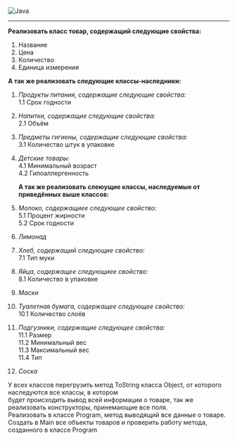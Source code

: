![Java](https://img.shields.io/badge/java-%23ED8B00.svg?style=for-the-badge&logo=openjdk&logoColor=white)
___
__Реализовать класс товар, содержащий следующие свойства:__

1. Название
2. Цена
3. Количество
4. Единица измерения<br>

__А так же реализовать следующие классы-наследники:__<br>
1. *Продукты питания, содержащие следующие свойства:*<br>
   1.1 Срок годности
2. *Напитки, содержащие следующие свойства:*<br>
   2.1 Объём
3. *Предметы гигиены, содержащие следующие свойства:*<br>
   3.1 Количество штук в упаковке
4. *Детские товары:*<br>
   4.1 Минимальный возраст<br>
   4.2 Гипоаллергенность<br>

   __А так же реализовать слеюущие классы, наследуемые от приведённых выше классов:__
5. *Молоко, содержащиее следующее свойство:*<br>
   5.1 Процент жирности<br>
   5.2 Срок годности<br>
6. *Лимонад*
7. *Хлеб, содержащий следующие свойство:*<br>
   7.1 Тип муки
8. *Яйца, содержащее следующиее свойство:*<br>
   8.1 Количество в упаковке
9. *Маски*
10. *Туалетная бумага, содержащее следующее свойство:*<br>
    10.1 Количество слоёв
11. *Подгузники, содержащие следующее свойства:*<br>
    11.1 Размер<br>
    11.2 Минимальный вес<br>
    11.3 Максимальный вес<br>
    11.4 Тип<br>
12. *Соска*<br>

У всех классов перегрузить метод ToString класса Object, от которого наследуются все классы, в котором<br>
будет происходить вывод всей информации о товаре, так же реализовать конструкторы, принемающие все поля.<br>
Реализовать в классе Program, метод выводящий все данные о товаре.<br>
Создать в Main все объекты товаров и проверить работу метода, созданного в классе Program